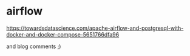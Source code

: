 # airflow

https://towardsdatascience.com/apache-airflow-and-postgresql-with-docker-and-docker-compose-5651766dfa96

and blog comments ;)
